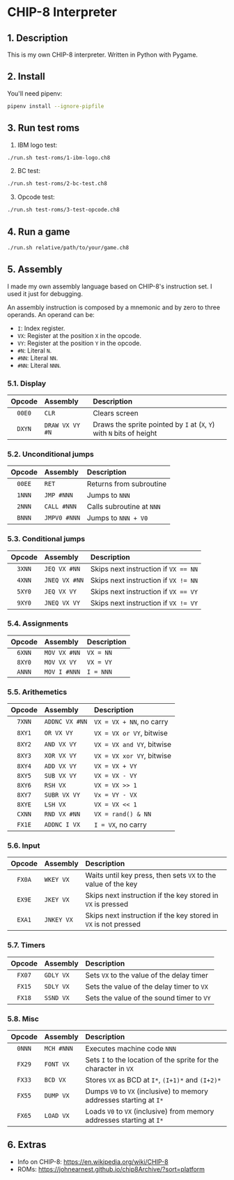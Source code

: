 # CHIP-8 Interpreter

## 1. Description

This is my own CHIP-8 interpreter. Written in Python with Pygame.

## 2. Install

You'll need pipenv:

```bash
pipenv install --ignore-pipfile
```

## 3. Run test roms

1. IBM logo test:

```bash
./run.sh test-roms/1-ibm-logo.ch8
```

2. BC test:

```bash
./run.sh test-roms/2-bc-test.ch8
```

3. Opcode test:

```bash
./run.sh test-roms/3-test-opcode.ch8
```

## 4. Run a game

```bash
./run.sh relative/path/to/your/game.ch8
```

## 5. Assembly

I made my own assembly language based on CHIP-8's instruction set. I used it just for debugging.

An assembly instruction is composed by a mnemonic and by zero to three operands. An operand can be:

- `I`: Index register.
- `VX`: Register at the position `X` in the opcode.
- `VY`: Register at the position `Y` in the opcode.
- `#N`: Literal `N`.
- `#NN`: Literal `NN`.
- `#NN`: Literal `NNN`.

### 5.1. Display

| Opcode | Assembly        | Description                                                           |
| :----: | :-------------- | :-------------------------------------------------------------------- |
| `00E0` | `CLR`           | Clears screen                                                         |
| `DXYN` | `DRAW VX VY #N` | Draws the sprite pointed by `I` at (`X`, `Y`) with `N` bits of height |

### 5.2. Unconditional jumps

| Opcode | Assembly     | Description               |
| :----: | :----------- | :------------------------ |
| `00EE` | `RET`        | Returns from subroutine   |
| `1NNN` | `JMP #NNN`   | Jumps to `NNN`            |
| `2NNN` | `CALL #NNN`  | Calls subroutine at `NNN` |
| `BNNN` | `JMPV0 #NNN` | Jumps to `NNN + V0`       |

### 5.3. Conditional jumps

| Opcode | Assembly      | Description                          |
| :----: | :------------ | :----------------------------------- |
| `3XNN` | `JEQ VX #NN`  | Skips next instruction if `VX == NN` |
| `4XNN` | `JNEQ VX #NN` | Skips next instruction if `VX != NN` |
| `5XY0` | `JEQ VX VY`   | Skips next instruction if `VX == VY` |
| `9XY0` | `JNEQ VX VY`  | Skips next instruction if `VX != VY` |

### 5.4. Assignments

| Opcode | Assembly     | Description |
| :----: | :----------- | :---------- |
| `6XNN` | `MOV VX #NN` | `VX = NN`   |
| `8XY0` | `MOV VX VY`  | `VX = VY`   |
| `ANNN` | `MOV I #NNN` | `I = NNN`   |

### 5.5. Arithemetics

| Opcode | Assembly       | Description               |
| :----: | :------------- | :------------------------ |
| `7XNN` | `ADDNC VX #NN` | `VX = VX + NN`, no carry  |
| `8XY1` | `OR VX VY`     | `VX = VX or VY`, bitwise  |
| `8XY2` | `AND VX VY`    | `VX = VX and VY`, bitwise |
| `8XY3` | `XOR VX VY`    | `VX = VX xor VY`, bitwise |
| `8XY4` | `ADD VX VY`    | `VX = VX + VY`            |
| `8XY5` | `SUB VX VY`    | `VX = VX - VY`            |
| `8XY6` | `RSH VX`       | `VX = VX >> 1`            |
| `8XY7` | `SUBR VX VY`   | `Vx = VY - VX`            |
| `8XYE` | `LSH VX`       | `VX = VX << 1`            |
| `CXNN` | `RND VX #NN`   | `VX = rand() & NN`        |
| `FX1E` | `ADDNC I VX`   | `I = VX`, no carry        |

### 5.6. Input

| Opcode | Assembly   | Description                                                     |
| :----: | :--------- | :-------------------------------------------------------------- |
| `FX0A` | `WKEY VX`  | Waits until key press, then sets `VX` to the value of the key   |
| `EX9E` | `JKEY VX`  | Skips next instruction if the key stored in `VX` is pressed     |
| `EXA1` | `JNKEY VX` | Skips next instruction if the key stored in `VX` is not pressed |

### 5.7. Timers

| Opcode | Assembly  | Description                               |
| :----: | :-------- | :---------------------------------------- |
| `FX07` | `GDLY VX` | Sets `VX` to the value of the delay timer |
| `FX15` | `SDLY VX` | Sets the value of the delay timer to `VX` |
| `FX18` | `SSND VX` | Sets the value of the sound timer to `VY` |

### 5.8. Misc

| Opcode | Assembly   | Description                                                           |
| :----: | :--------- | :-------------------------------------------------------------------- |
| `0NNN` | `MCH #NNN` | Executes machine code `NNN`                                           |
| `FX29` | `FONT VX`  | Sets `I` to the location of the sprite for the character in `VX`      |
| `FX33` | `BCD VX`   | Stores `VX` as BCD at `I*`, `(I+1)*` and `(I+2)*`                     |
| `FX55` | `DUMP VX`  | Dumps `V0` to `VX` (inclusive) to memory addresses starting at `I*`   |
| `FX65` | `LOAD VX`  | Loads `V0` to `VX` (inclusive) from memory addresses starting at `I*` |

## 6. Extras

- Info on CHIP-8: <https://en.wikipedia.org/wiki/CHIP-8>
- ROMs: <https://johnearnest.github.io/chip8Archive/?sort=platform>
